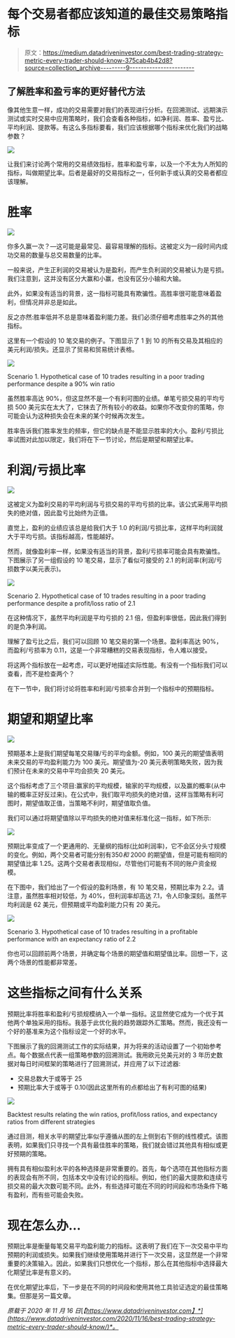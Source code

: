 # 每个交易者都应该知道的最佳交易策略指标

> 原文：<https://medium.datadriveninvestor.com/best-trading-strategy-metric-every-trader-should-know-375cab4b42d8?source=collection_archive---------9----------------------->

## 了解胜率和盈亏率的更好替代方法

像其他生意一样，成功的交易需要对我们的表现进行分析。在回溯测试、远期演示测试或实时交易中应用策略时，我们会查看各种指标，如净利润、胜率、盈亏比、平均利润、提款等。有这么多指标要看，我们应该根据哪个指标来优化我们的战略参数？

![](img/4e5e893ccb3bb86bcc1738b0b2f44b53.png)

让我们来讨论两个常用的交易绩效指标，胜率和盈亏率，以及一个不太为人所知的指标，叫做期望比率。后者是最好的交易指标之一，任何新手或认真的交易者都应该理解。

# 胜率

![](img/2164f3e60672ea24946d297dacef2505.png)

你多久赢一次？—这可能是最常见、最容易理解的指标。这被定义为一段时间内成功交易的数量与总交易数量的比率。

一般来说，产生正利润的交易被认为是盈利，而产生负利润的交易被认为是亏损。我们注意到，这并没有区分大赢和小赢，也没有区分小输和大输。

此外，如果没有适当的背景，这一指标可能具有欺骗性。高胜率很可能意味着盈利，但情况并非总是如此。

反之亦然:胜率低并不总是意味着盈利能力差。我们必须仔细考虑胜率之外的其他指标。

这里有一个假设的 10 笔交易的例子。下图显示了 1 到 10 的所有交易及其相应的美元利润/损失。还显示了贸易和贸易统计表格。

![](img/3c7a9af12e5f8317b33546e005b28225.png)

Scenario 1\. Hypothetical case of 10 trades resulting in a poor trading performance despite a 90% win ratio

虽然胜率高达 90%，但这显然不是一个有利可图的业绩。单笔亏损交易的平均亏损 500 美元实在太大了，它抹去了所有较小的收益。如果你不改变你的策略，你可能会认为这种损失会在未来的某个时候再次发生。

胜率告诉我们胜率发生的频率，但它的缺点是不能显示胜率的大小。盈利/亏损比率试图对此加以限定，我们将在下一节讨论，然后是期望和期望比率。

# 利润/亏损比率

![](img/90f81182adf4dba34858f94f9cb03a3a.png)

这被定义为盈利交易的平均利润与亏损交易的平均亏损的比率。该公式采用平均损失的绝对值，因此盈亏比始终为正值。

直觉上，盈利的业绩应该总是给我们大于 1.0 的利润/亏损比率，这样平均利润就大于平均亏损。该指标越高，性能越好。

然而，就像盈利率一样，如果没有适当的背景，盈利/亏损率可能会具有欺骗性。下图展示了另一组假设的 10 笔交易，显示了看似可接受的 2.1 的利润率(利润/亏损数字以美元表示)。

![](img/79f0abed3067d18394e8e5556cf9ce95.png)

Scenario 2\. Hypothetical case of 10 trades resulting in a poor trading performance despite a profit/loss ratio of 2.1

在这种情况下，虽然平均利润是平均亏损的 2.1 倍，但盈利率很低，因此我们得到的是负净利润。

理解了盈亏比之后，我们可以回顾 10 笔交易的第一个场景。盈利率高达 90%，而盈利/亏损率为 0.11，这是一个非常糟糕的交易表现指标，令人难以接受。

将这两个指标放在一起考虑，可以更好地描述实际性能。有没有一个指标我们可以查看，而不是检查两个？

在下一节中，我们将讨论将胜率和利润/亏损率合并到一个指标中的预期指标。

# 期望和期望比率

![](img/b2bf8d4ad51c5aa36271f7cf067f116a.png)

预期基本上是我们期望每笔交易赚/亏的平均金额。例如，100 美元的期望值表明未来交易的平均盈利能力为 100 美元。期望值为-20 美元表明策略失败，因为我们预计在未来的交易中平均会损失 20 美元。

这个指标考虑了三个项目:赢家的平均规模，输家的平均规模，以及赢的概率(从中输的概率正好反过来)。在公式中，我们取平均损失的绝对值，这样当策略有利可图时，期望值取正值，当策略不利时，期望值取负值。

我们可以通过将期望值除以平均损失的绝对值来标准化这一指标，如下所示:

![](img/d6cff93630c223c6c321ca88d0f688aa.png)

预期比率变成了一个更通用的、无量纲的指标(比如利润率)，它不会区分头寸规模的变化。例如，两个交易者可能分别有$350 和$ 2000 的期望值，但是可能有相同的期望值比率 1.25。这两个交易者表现相似，尽管他们可能有不同的账户资金规模。

在下图中，我们给出了一个假设的盈利场景，有 10 笔交易，预期比率为 2.2。请注意，虽然胜率相对较低，为 40%，但利润率却高达 7.1，令人印象深刻。虽然平均利润是 62 美元，但预期或平均盈利能力只有 20 美元。

![](img/b34b9a6d33bc43c61973d1d9a821c0a3.png)

Scenario 3\. Hypothetical case of 10 trades resulting in a profitable performance with an expectancy ratio of 2.2

你也可以回顾前两个场景，并确定每个场景的期望值和期望值比率。回想一下，这两个场景的性能都非常差。

# 这些指标之间有什么关系

预期比率将胜率和盈利/亏损规模纳入一个单一指标。这显然使它成为一个优于其他两个单独采用的指标。我基于此优化我的趋势跟踪外汇策略。然而，我还没有一个好的基准来为这个指标设定一个好的水平。

下图展示了我的回溯测试工作的实际结果，并为将来的活动设置了一个初始参考点。每个数据点代表一组策略参数的回溯测试。我用欧元兑美元对的 3 年历史数据对每日时间框架的策略进行了回溯测试，并应用了以下过滤器:

*   交易总数大于或等于 25
*   预期比率大于或等于 0.10(因此这里所有的点都给出了有利可图的结果)

![](img/7cc24e7ee39807341f018923cdcaedcc.png)

Backtest results relating the win ratios, profit/loss ratios, and expectancy ratios from different strategies

通过目测，相关水平的期望比率似乎遵循从图的左上侧到右下侧的线性模式。该图表明，如果我们只寻找一个具有最佳胜率的策略，我们就会错过其他具有相似或更好预期的策略。

拥有具有相似盈利水平的各种选择是非常重要的。首先，每个选项在其他指标方面的表现会有所不同，包括本文中没有讨论的指标。例如，他们的最大提款和连续亏损交易的最大次数可能不同。此外，有些选择可能在不同的时间段和市场条件下略有盈利，而有些可能会失败。

# 现在怎么办…

预期比率是衡量每笔交易平均盈利能力的指标。这表明了我们在下一次交易中平均预期的利润或损失。如果我们继续使用策略并进行下一次交易，这显然是一个非常重要的决策输入。因此，如果我们只想优化一个指标，那么在其他指标中选择最大化期望比率是有意义的。

在优化期望比率后，下一步是在不同的时间段和使用其他工具验证选定的最佳策略集。但那是另一篇文章。

*原载于 2020 年 11 月 16 日*[*【https://www.datadriveninvestor.com】*](https://www.datadriveninvestor.com/2020/11/16/best-trading-strategy-metric-every-trader-should-know/)*。*